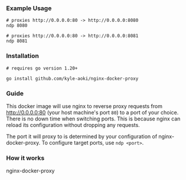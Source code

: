 ### Example Usage

```
# proxies http://0.0.0.0:80 -> http://0.0.0.0:8080
ndp 8080

# proxies http://0.0.0.0:80 -> http://0.0.0.0:8081
ndp 8081
```

### Installation

```
# requires go version 1.20+

go install github.com/kyle-aoki/nginx-docker-proxy
```

### Guide

This docker image will use nginx to reverse proxy requests
from http://0.0.0.0:80 (your host machine's port `80`)
to a port of your choice. There is no down time when switching ports.
This is because nginx can reload its configuration without dropping
any requests.

The port it will proxy to is determined by your configuration
of nginx-docker-proxy. To configure target ports, use
`ndp <port>`.

### How it works

nginx-docker-proxy
